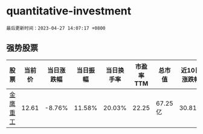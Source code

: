 # quantitative-investment

`最后更新时间：2023-04-27 14:07:17 +0800`

## 强势股票

|股票|当前价|当日涨跌幅|当日振幅|当日换手率|市盈率TTM|总市值|近10日涨跌幅|
|----|----|----|----|----|----|----|----|
|[金鹰重工](https://xueqiu.com/S/SZ301048)|12.61|-8.76%|11.58%|20.03%|22.25|67.25亿|30.81%|

